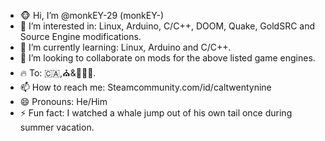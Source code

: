 - 🐵 Hi, I’m @monkEY-29 (monkEY-)
- 👀 I’m interested in: Linux, Arduino, C/C++, DOOM, Quake, GoldSRC and Source Engine modifications.
- 🌱 I’m currently learning: Linux, Arduino and C/C++. 
- 💞️ I’m looking to collaborate on mods for the above listed game engines.
- 🔥 To: 🇨🇦,⛪&👮🏻‍♂️.
- 📫 How to reach me: Steamcommunity.com/id/caltwentynine
- 😄 Pronouns: He/Him
- ⚡ Fun fact: I watched a whale jump out of his own tail once during summer vacation.

<!---
monkEY-29/monkEY-29 is a ✨ special ✨ repository because its `README.md` (this file) appears on your GitHub profile.
You can click the Preview link to take a look at your changes.
--->

